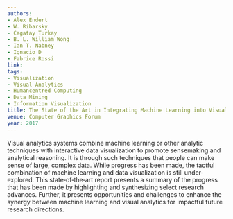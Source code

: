 ```yaml
---
authors:
- Alex Endert
- W. Ribarsky
- Cagatay Turkay
- B. L. William Wong
- Ian T. Nabney
- Ignacio D
- Fabrice Rossi
link:
tags:
- Visualization
- Visual Analytics
- Humancentred Computing
- Data Mining
- Information Visualization
title: The State of the Art in Integrating Machine Learning into Visual Analytics.
venue: Computer Graphics Forum
year: 2017
---
```

Visual analytics systems combine machine learning or other analytic techniques with interactive data visualization to promote sensemaking and analytical reasoning. It is through such techniques that people can make sense of large, complex data. While progress has been made, the tactful combination of machine learning and data visualization is still under‐explored. This state‐of‐the‐art report presents a summary of the progress that has been made by highlighting and synthesizing select research advances. Further, it presents opportunities and challenges to enhance the synergy between machine learning and visual analytics for impactful future research directions.